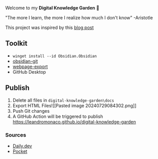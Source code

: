 Welcome to my **Digital Knowledge Garden** 🌱

"The more I learn, the more I realize how much I don't know" -Aristotle

This project was inspired by this [blog post](https://github.com/readme/guides/private-documentation)

## Toolkit

- `winget install --id Obsidian.Obsidian`
- [obsidian-git](https://github.com/denolehov/obsidian-git)
- [webpage-export](https://github.com/KosmosisDire/obsidian-webpage-export)
- GitHub Desktop

## Publish

1. Delete all files in `digital-knowledge-garden\docs`
2. Export HTML Files![[Pasted image 20240729084302.png]]
4. Push Git changes
5. A GitHub Action will be triggered to publish https://leandromonaco.github.io/digital-knowledge-garden
### Sources

- [Daily.dev](https://daily.dev/)
- [Pocket](https://getpocket.com/home)